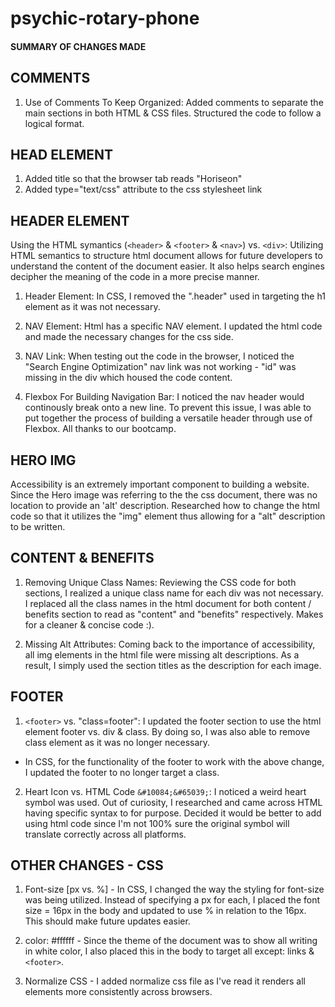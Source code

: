 # psychic-rotary-phone

#### SUMMARY OF CHANGES MADE

## COMMENTS

1. Use of Comments To Keep Organized: Added comments to separate the main sections in both HTML & CSS files. Structured the code to follow a logical format.

## HEAD ELEMENT

1. Added title so that the browser tab reads "Horiseon"
2. Added type="text/css" attribute to the css stylesheet link

## HEADER ELEMENT

Using the HTML symantics (`<header>` & `<footer>` & `<nav>`) vs. `<div>`: Utilizing HTML semantics to structure html document allows for future developers to understand the content of the document easier. It also helps search engines decipher the meaning of the code in a more precise manner.

1. Header Element: In CSS, I removed the ".header" used in targeting the h1 element as it was not necessary.

2. NAV Element: Html has a specific NAV element. I updated the html code and made the necessary changes for the css side.

3. NAV Link: When testing out the code in the browser, I noticed the "Search Engine Optimization" nav link was not working - "id" was missing in the div which housed the code content.

4. Flexbox For Building Navigation Bar: I noticed the nav header would continously break onto a new line. To prevent this issue, I was able to put together the process of building a versatile header through use of Flexbox. All thanks to our bootcamp.

## HERO IMG

Accessibility is an extremely important component to building a website. Since the Hero image was referring to the the css document, there was no location to provide an 'alt' description. Researched how to change the html code so that it utilizes the "img" element thus allowing for a "alt" description to be written.

## CONTENT & BENEFITS

1. Removing Unique Class Names: Reviewing the CSS code for both sections, I realized a unique class name for each div was not necessary. I replaced all the class names in the html document for both content / benefits section to read as "content" and "benefits" respectively. Makes for a cleaner & concise code :).

2. Missing Alt Attributes: Coming back to the importance of accessibility, all img elements in the html file were missing alt descriptions. As a result, I simply used the section titles as the description for each image.

## FOOTER

1. `<footer>` vs. "class=footer": I updated the footer section to use the html element footer vs. div & class. By doing so, I was also able to remove class element as it was no longer necessary.

- In CSS, for the functionality of the footer to work with the above change, I updated the footer to no longer target a class.

2. Heart Icon vs. HTML Code `&#10084;&#65039;`: I noticed a weird heart symbol was used. Out of curiosity, I researched and came across HTML having specific syntax to for purpose. Decided it would be better to add using html code since I'm not 100% sure the original symbol will translate correctly across all platforms.

## OTHER CHANGES - CSS

1. Font-size [px vs. %] - In CSS, I changed the way the styling for font-size was being utilized. Instead of specifying a px for each, I placed the font size = 16px in the body and updated to use % in relation to the 16px. This should make future updates easier.

2. color: #ffffff - Since the theme of the document was to show all writing in white color, I also placed this in the body to target all except: <a> links & `<footer>`.

3. Normalize CSS - I added normalize css file as I've read it renders all elements more consistently across browsers.
